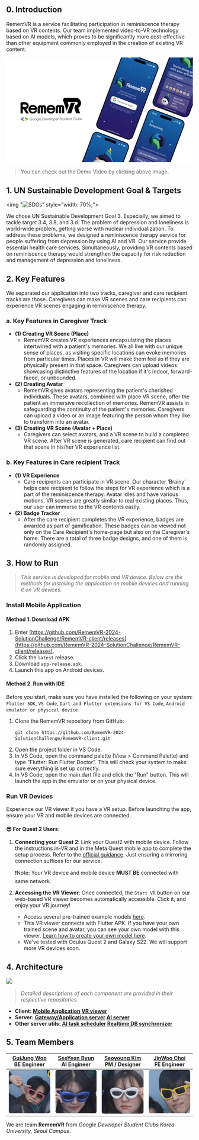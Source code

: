 ## **0. Introduction**

RememVR is a service facilitating participation in reminiscence therapy based on VR contents. Our team implemented video-to-VR technology based on AI models, which proves to be significantly more cost-effective than other equipment commonly employed in the creation of existing VR content.

[![Demo Video](https://raw.githubusercontent.com/RememVR-2024-SolutionChallenge/.github/main/profile/assets/video.png)](https://youtu.be/SvhOM7ff8sI)

> You can check out the Demo Video by clicking above image.

## **1. UN Sustainable Development Goal & Targets**

<img "![SDGs](https://github.com/RememVR-2024-SolutionChallenge/.github/assets/123253883/4455c66f-1789-496e-9735-74eff3c2e033)" style="width: 70%;">

We chose UN Sustainable Development Goal 3. Especially, we aimed to tackle target 3.4, 3.8, and 3.d. The problem of depression and loneliness is world-wide problem, getting worse with nuclear individualization. To address these problems, we designed a reminiscence therapy service for people suffering from depression by using AI and VR. Our service provide essential health care services. Simultaneously, providing VR contents based on reminiscence therapy would strengthen the capacity for risk reduction and management of depression and loneliness.

## **2. Key Features**

We separated our application into two tracks, caregiver and care recipient tracks are those. Caregivers can make VR scenes and care recipients can experience VR scenes engaging in reminiscence therapy.

### a. Key Features in Caregiver Track

- **(1) Creating VR Scene (Place)**
  - RememVR creates VR experiences encapsulating the places intertwined with a patient's memories. We all live with our unique sense of places, as visiting specific locations can evoke memories from particular times. Places in VR will make them feel as if they are physically present in that space. Caregivers can upload videos showcasing distinctive features of the location if it's indoor, forward-faced, or unbounded.
- **(2) Creating Avatar**
  - RememVR gives avatars representing the patient's cherished individuals. These avatars, combined with place VR scene, offer the patient an immersive recollection of memories. RememVR assists in safeguarding the continuity of the patient's memories. Caregivers can upload a video or an image featuring the person whom they like to transform into an avatar.
- **(3) Creating VR Scene (Avatar + Place)**
  - Caregivers can select avatars, and a VR scene to build a completed VR scene. After VR scene is generated, care recipient can find out that scene in his/her VR experience list.

### b. Key Features in Care recipient Track

- **(1) VR Experience**
  - Care recipients can participate in VR scene. Our character ‘Brainy’ helps care recipient to follow the steps for VR experience which is a part of the reminiscence therapy. Avatar idles and have various motions. VR scenes are greatly similar to real existing places. Thus, our user can immerse to the VR contents easily.
- **(2) Badge Tracker**
  - After the care recipient completes the VR experience, badges are awarded as part of gamification. These badges can be viewed not only on the Care Recipient's home-page but also on the Caregiver's home. There are a total of three badge designs, and one of them is randomly assigned.

## **3. How to Run**

> _This service is developed for mobile and VR device. Below are the methods for installing the application on mobile devices and running it on VR devices._

### Install Mobile Application

#### Method 1. Download APK

1. Enter [https://github.com/RememVR-2024-SolutionChallenge/RememVR-client/releases](https://github.com/RememVR-2024-SolutionChallenge/RememVR-client/releases).
2. Click the `latest` release.
3. Download `app-release.apk`.
4. Launch this app on Android devices.

#### Method 2. Run with IDE

Before you start, make sure you have installed the following on your system: `Flutter SDK`, `VS Code`, `Dart and Flutter extensions for VS Code`, `Android emulator or physical device`

1. Clone the RememVR repository from GitHub:
   ```
   git clone https://github.com/RememVR-2024-SolutionChallenge/RememVR-client.git
   ```
2. Open the project folder in VS Code.
3. In VS Code, open the command palette (View > Command Palette) and type "Flutter: Run Flutter Doctor". This will check your system to make sure everything is set up correctly.
4. In VS Code, open the main.dart file and click the "Run" button. This will launch the app in the emulator or on your physical device.

### Run VR Devices

Experience our VR viewer if you have a VR setup. Before launching the app, ensure your VR and mobile devices are connected.

#### 😎 For Quest 2 Users:

1. **Connecting your Quest 2**: Link your Quest2 with mobile device. Follow the instructions in-VR and in the Meta Quest mobile app to complete the setup process. Refer to the [official guidance](https://www.meta.com/ko-kr/help/quest/articles/getting-started/getting-started-with-quest-2/install-meta-quest-mobile-app/). Just ensuring a mirroring connection suffices for our service.

   ❗Note: Your VR device and mobile device **MUST BE** connected with same network.

2. **Accessing the VR Viewer**: Once connected, the `Start VR` button on our web-based VR viewer becomes automatically accessible. Click it, and enjoy your VR journey!

   - Access several pre-trained example models [here](https://rememvr-2024-solutionchallenge.github.io/vr-viewer/demo).
   - This VR viewer connects with Flutter APK. If you have your own trained scene and avatar, you can see your own model with this viewer. [Learn how to create your own model here](https://github.com/RememVR-2024-SolutionChallenge/ai-server).
   - We've tested with Oculus Quest 2 and Galaxy S22. We will support more VR devices soon.

## **4. Architecture**

<img src="https://raw.githubusercontent.com/RememVR-2024-SolutionChallenge/.github/main/profile/assets/architecture.png">

> _Detailed descriptions of each component are provided in their respective repositories._

- **Client: [Mobile Application](https://github.com/RememVR-2024-SolutionChallenge/RememVR-client) [VR viewer](https://github.com/RememVR-2024-SolutionChallenge/vr-viewer)**
- **Server: [Gateway/Application server](https://github.com/RememVR-2024-SolutionChallenge/gateway-server) [AI server](https://github.com/RememVR-2024-SolutionChallenge/ai-server)**
- **Other server utils: [AI task scheduler](https://github.com/RememVR-2024-SolutionChallenge/AI-task-scheduler) [Realtime DB synchronizer](https://github.com/RememVR-2024-SolutionChallenge/realtime-DB-synchronization)**

## **5. Team Members**

| [GuiJung Woo](https://github.com/woog2roid)<br/>BE Engineer                                                                                              | [SeoYeon Byun](https://github.com/seooyxx)<br/>AI Engineer                                                                                             | [Seoyoung Kim](https://github.com/seoyoung723)<br/>PM / Designer                                                                                           | [JinWoo Choi](https://github.com/ryan00102)<br/>FE Engineer                                                                                              |
| -------------------------------------------------------------------------------------------------------------------------------------------------------- | ------------------------------------------------------------------------------------------------------------------------------------------------------ | ---------------------------------------------------------------------------------------------------------------------------------------------------------- | -------------------------------------------------------------------------------------------------------------------------------------------------------- |
| <img src="https://raw.githubusercontent.com/RememVR-2024-SolutionChallenge/.github/main/profile/assets/contributors/woog2roid.png" style="width: 120px"> | <img src="https://raw.githubusercontent.com/RememVR-2024-SolutionChallenge/.github/main/profile/assets/contributors/seooyxx.png" style="width: 120px"> | <img src="https://raw.githubusercontent.com/RememVR-2024-SolutionChallenge/.github/main/profile/assets/contributors/seoyoung723.png" style="width: 120px"> | <img src="https://raw.githubusercontent.com/RememVR-2024-SolutionChallenge/.github/main/profile/assets/contributors/ryan00102.png" style="width: 120px"> |

We are team **RememVR** from _Google Developer Student Clubs Korea University, Seoul Campus_.
